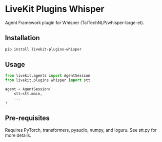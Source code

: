 # LiveKit Plugins Whisper

Agent Framework plugin for Whisper (TalTechNLP/whisper-large-et).

## Installation

```bash
pip install livekit-plugins-whisper
```

## Usage

```python
from livekit.agents import AgentSession
from livekit.plugins.whisper import stt

agent = AgentSession(
    stt=stt.main,
    ...
)
```

## Pre-requisites

Requires PyTorch, transformers, pyaudio, numpy, and loguru. See stt.py for more details.